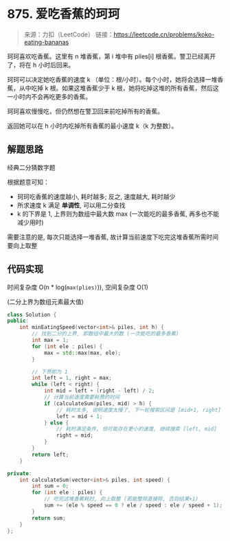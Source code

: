 # 875. 爱吃香蕉的珂珂
> 来源：力扣（LeetCode）
链接：https://leetcode.cn/problems/koko-eating-bananas

珂珂喜欢吃香蕉。这里有 n 堆香蕉，第 i 堆中有 piles[i] 根香蕉。警卫已经离开了，将在 h 小时后回来。

珂珂可以决定她吃香蕉的速度 k （单位：根/小时）。每个小时，她将会选择一堆香蕉，从中吃掉 k 根。如果这堆香蕉少于 k 根，她将吃掉这堆的所有香蕉，然后这一小时内不会再吃更多的香蕉。  

珂珂喜欢慢慢吃，但仍然想在警卫回来前吃掉所有的香蕉。

返回她可以在 h 小时内吃掉所有香蕉的最小速度 k（k 为整数）。


## 解题思路
经典二分猜数字题

根据题意可知：
- 珂珂吃香蕉的速度越小, 耗时越多; 反之, 速度越大, 耗时越少
- 所求速度 k 满足 **单调性**, 可以用二分查找
- k 的下界是 1, 上界则为数组中最大数 max (一次能吃的最多香蕉, 再多也不能减少用时)


需要注意的是, 每次只能选择一堆香蕉, 故计算当前速度下吃完这堆香蕉所需时间要向上取整

## 代码实现
时间复杂度 O(n * log(`max(plies)`)), 空间复杂度 O(1)

(二分上界为数组元素最大值)
```cpp
class Solution {
public:
    int minEatingSpeed(vector<int>& piles, int h) {
        // 找到二分的上界, 即数组中最大的数 (一次能吃的最多香蕉)
        int max = 1;
        for (int ele : piles) {
            max = std::max(max, ele);
        }

        // 下界即为 1
        int left = 1, right = max;
        while (left < right) {
            int mid = left + (right - left) / 2;
            // 计算当前速度需要耗费的时间
            if (calculateSum(piles, mid) > h) {
                // 耗时太多, 说明速度太慢了, 下一轮搜索区间是 [mid+1, right]
                left = mid + 1;
            } else {
                // 耗时满足条件, 但可能存在更小的速度, 继续搜索 [left, mid]
                right = mid;
            }
        }
        return left;
    }

private:
    int calculateSum(vector<int>& piles, int speed) {
        int sum = 0;
        for (int ele : piles) {
            // 吃完这堆香蕉耗时, 向上取整 (若能整除直接除, 否则结果+1)
            sum += (ele % speed == 0 ? ele / speed : ele / speed + 1);
        }
        return sum;
    }
};

```

